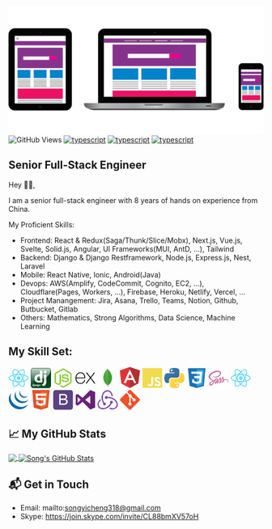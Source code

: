 ![alt README header](https://raw.githubusercontent.com/yichengsong318/yichengsong318/master/assets/header.png)
![GitHub Views](https://komarev.com/ghpvc/?username=yichengsong318&color=FAC151)
[![typescript](https://img.shields.io/badge/React-Expert-FAC151.svg?logo=react&logoWidth=20)](https://github.com/yichengsong318)
[![typescript](https://img.shields.io/badge/Django-Expert-FAC151.svg?logo=django&logoWidth=20)](https://github.com/yichengsong318)
[![typescript](https://img.shields.io/badge/Mathematics-Expert-FAC151.svg?logo=mathematics&logoWidth=20)](https://github.com/yichengsong318)
## Senior Full-Stack Engineer

Hey 👋🏻,


I am a senior full-stack engineer with 8 years of hands on experience from China.

My Proficient Skills: 
 - Frontend: React & Redux(Saga/Thunk/Slice/Mobx), Next.js, Vue.js, Svelte, Solid.js, Angular, UI Frameworks(MUI, AntD, ...), Tailwind
 - Backend: Django & Django Restframework, Node.js, Express.js, Nest, Laravel
 - Mobile: React Native, Ionic, Android(Java)
 - Devops: AWS(Amplify, CodeCommit, Cognito, EC2, ...), Cloudflare(Pages, Workers, ...), Firebase, Heroku, Netlify, Vercel, ...
 - Project Manangement: Jira, Asana, Trello, Teams, Notion, Github, Butbucket, Gitlab
 - Others: Mathematics, Strong Algorithms, Data Science, Machine Learning


## My Skill Set:

<p align="left">
<img src="https://raw.githubusercontent.com/yichengsong318/yichengsong318/main/assets/react-original.svg" height="auto" width="40">
  
<img src="https://raw.githubusercontent.com/yichengsong318/yichengsong318/main/assets/django.png" height="auto" width="40">

<img src="https://raw.githubusercontent.com/yichengsong318/yichengsong318/main/assets/nodejs-original.svg" height="auto" width="40">

<img src="https://raw.githubusercontent.com/yichengsong318/yichengsong318/main/assets/express-original.svg" height="auto" width="40">

<img src="https://raw.githubusercontent.com/yichengsong318/yichengsong318/main/assets/mongodb-original.svg" height="auto" width="40">

<img src="https://raw.githubusercontent.com/yichengsong318/yichengsong318/main/assets/angular.svg" height="auto" width="40">

<img src="https://raw.githubusercontent.com/yichengsong318/yichengsong318/main/assets/javascript-plain.svg" height="auto" width="40">

<img src="https://raw.githubusercontent.com/yichengsong318/yichengsong318/main/assets/python.svg" height="auto" width="40">

<img src="https://raw.githubusercontent.com/yichengsong318/yichengsong318/main/assets/css3-original.svg" height="auto" width="40">

<img src="https://raw.githubusercontent.com/yichengsong318/yichengsong318/main/assets/sass-original.svg" height="auto" width="40">

<img src="https://raw.githubusercontent.com/yichengsong318/yichengsong318/main/assets/react-original.svg" height="auto" width="40">

<img src="https://raw.githubusercontent.com/yichengsong318/yichengsong318/main/assets/jquery-plain.svg" height="auto" width="40">

<img src="https://raw.githubusercontent.com/yichengsong318/yichengsong318/main/assets/html5-original.svg" height="auto" width="40">

<img src="https://raw.githubusercontent.com/yichengsong318/yichengsong318/main/assets/bootstrap-plain.svg" height="auto" width="40">

<img src="https://raw.githubusercontent.com/yichengsong318/yichengsong318/main/assets/visualstudio-plain.svg" height="auto" width="40">

<img src="https://raw.githubusercontent.com/yichengsong318/yichengsong318/main/assets/redux-original.svg" height="auto" width="40">

<img src="https://raw.githubusercontent.com/yichengsong318/yichengsong318/main/assets/git-original.svg" height="auto" width="40">
</p>

## &#x1f4c8; My GitHub Stats

<a href="https://github.com/yichengsong318">
  <img align="center" src="https://github-readme-stats.vercel.app/api/top-langs/?username=yichengsong318&title_color=ffffff&text_color=c9cacc&icon_color=2bbc8a&bg_color=1d1f21" />
</a>

<a href="https://github.com/yichengsong318">
  <img align="center" src="https://github-readme-stats.vercel.app/api?username=yichengsong318&hide=PHP,html&show_icons=true&line_height=27&count_private=true&title_color=ffffff&text_color=c9cacc&icon_color=2bbc8a&bg_color=1d1f21" alt="Song's GitHub Stats" />
</a>


## 📬 Get in Touch


- Email:  mailto:songyicheng318@gmail.com
- Skype:  https://join.skype.com/invite/CL88bmXV57oH

